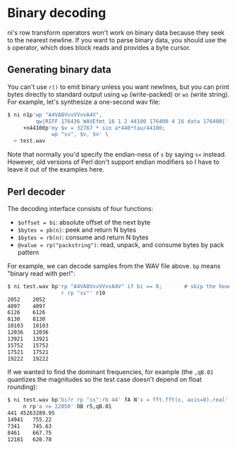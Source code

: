 # Binary decoding
ni's row transform operators won't work on binary data because they seek to the
nearest newline. If you want to parse binary data, you should use the `b`
operator, which does block reads and provides a byte cursor.

## Generating binary data
You can't use `r()` to emit binary unless you want newlines, but you can print
bytes directly to standard output using `wp` (write-packed) or `ws` (write
string). For example, let's synthesize a one-second wav file:

```bash
$ ni n1p'wp "A4VA8VvvVVvvA4V",
         qw|RIFF 176436 WAVEfmt 16 1 2 44100 176400 4 16 data 176400|' \
     +n44100p'my $v = 32767 * sin a*440*tau/44100;
              wp "ss", $v, $v' \
  > test.wav
```

Note that normally you'd specify the endian-ness of `s` by saying `s<` instead.
However, old versions of Perl don't support endian modifiers so I have to leave
it out of the examples here.

## Perl decoder
The decoding interface consists of four functions:

- `$offset = bi`: absolute offset of the next byte
- `$bytes = pb(n)`: peek and return N bytes
- `$bytes = rb(n)`: consume and return N bytes
- `@value = rp("packstring")`: read, unpack, and consume bytes by pack pattern

For example, we can decode samples from the WAV file above. `bp` means "binary
read with perl":

```bash
$ ni test.wav bp'rp "A4VA8VvvVVvvA4V" if bi == 0;       # skip the header
                 r rp "ss"' r10
2052	2052
4097	4097
6126	6126
8130	8130
10103	10103
12036	12036
13921	13921
15752	15752
17521	17521
19222	19222
```

If we wanted to find the dominant frequencies, for example (the `,qB.01`
quantizes the magnitudes so the test case doesn't depend on float rounding):

```bash
$ ni test.wav bp'bi?r rp "ss":rb 44' fA N'x = fft.fft(x, axis=0).real' \
     n rp'a <= 22050' OB r5,qB.01
441	45263289.95
14941	755.22
7341	745.63
8461	667.75
12181	620.78
```
